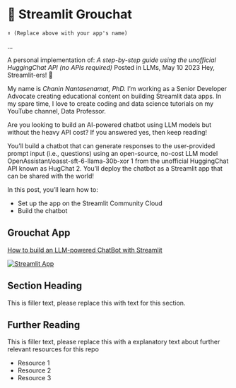 # 🥸 Streamlit Grouchat 
```
⬆️ (Replace above with your app's name)
```
...

A personal implementation of: 
*A step-by-step guide using the unofficial HuggingChat API (no APIs required)*
Posted in LLMs, May 10 2023
Hey, Streamlit-ers! 👋

My name is *Chanin Nantasenamat, PhD.* I’m working as a Senior Developer Advocate creating educational content on building Streamlit data apps. In my spare time, I love to create coding and data science tutorials on my YouTube channel, Data Professor.

Are you looking to build an AI-powered chatbot using LLM models but without the heavy API cost? If you answered yes, then keep reading!

You’ll build a chatbot that can generate responses to the user-provided prompt input (i.e., questions) using an open-source, no-cost LLM model OpenAssistant/oasst-sft-6-llama-30b-xor 1 from the unofficial HuggingChat API known as HugChat 2. You’ll deploy the chatbot as a Streamlit app that can be shared with the world!

In this post, you’ll learn how to:

* Set up the app on the Streamlit Community Cloud
* Build the chatbot


## Grouchat App
[How to build an LLM-powered ChatBot with Streamlit](https://discuss.streamlit.io/t/how-to-build-an-llm-powered-chatbot-with-streamlit/42916)

[![Streamlit App](https://static.streamlit.io/badges/streamlit_badge_black_white.svg)](https://starter-kit.streamlitapp.com/)

## Section Heading

This is filler text, please replace this with text for this section.

## Further Reading

This is filler text, please replace this with a explanatory text about further relevant resources for this repo
- Resource 1
- Resource 2
- Resource 3
